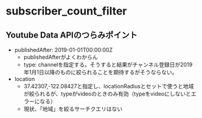 # subscriber_count_filter

## Youtube Data APIのつらみポイント

+ publishedAfter: 2019-01-01T00:00:00Z
  - publishedAfterがよくわからん
  - type: channelを指定する。そうすると結果がチャンネル登録日が2019年1月1日以降のものに絞られることを期待するがそうならない。
+ location
  - 37.42307,-122.08427と指定し、locationRadiusとセットで使うと地域が絞られるが、typeがvideoのときのみ有効（typeをvideoにしないとエラーになる）
  - 現状、「地域」を絞るサーチクエリはない
